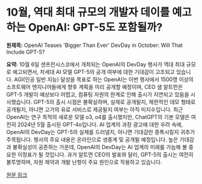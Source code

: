 # 10월, 역대 최대 규모의 개발자 데이를 예고하는 OpenAI: GPT-5도 포함될까?

**원제목:** OpenAI Teases 'Bigger Than Ever' DevDay in October: Will That Include GPT-5?

**요약:** 10월 6일 샌프란시스코에서 개최되는 OpenAI의 DevDay 행사가 역대 최대 규모로 예고되면서, 차세대 AI 모델 GPT-5의 공개 여부에 대한 기대감이 고조되고 있습니다.  AGI(인공 일반 지능) 달성을 목표로 하는 OpenAI는 이번 행사에서 1500명 이상의 소프트웨어 엔지니어들에게 향후 계획을 미리 공개할 예정이며,  CEO 샘 알트먼은 GPT-5 개발이 예상보다 어렵고,  컴퓨팅 자원의 한계로 인해 출시가 지연되고 있음을 시사했습니다.  GPT-5의 출시 시점은 불확실하며,  실제로 공개될지, 제한적인 데모 형태로 공개될지, 아니면 고가의 유료 서비스로 제공될지 여부는 아직 미지수입니다.  최근 OpenAI는 연구 목적의 새로운 모델 o3, o4를 출시했지만, ChatGPT의 기본 모델은 여전히 2024년 5월 출시된 GPT-4o입니다.  AI 업계의 과장 광고에 대한 우려 속에,  OpenAI의 DevDay는 GPT-5의 실체를 드러낼지, 아니면 기대감만 증폭시킬지 귀추가 주목됩니다.  행사의 주요 내용은 온라인으로 생중계 및 공개될 예정입니다.  높은 기대감과 불확실성이 공존하는 가운데,  OpenAI의 DevDay는 AI 업계의 미래를 가늠해 볼 중요한 이정표가 될 것입니다.  과거 알트먼 CEO의 발표와 달리, GPT-5의 출시는 여전히 불투명하며,  자원 제약과 개발 난항이 주요 원인으로 작용하고 있습니다.

[원문 링크](https://tech.yahoo.com/ai/articles/openai-teases-bigger-ever-devday-204905342.html)
